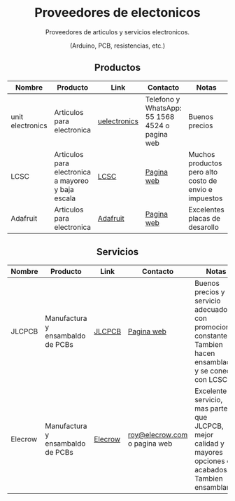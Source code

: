 <h1 align="center" style="margin-top: 0px;">Proveedores de electonicos</h1>
<p align="center" >Proveedores de articulos y servicios electronicos.</p>
<p align="center" >(Arduino, PCB, resistencias, etc.)</p>

<div align="center" >
  
## Productos
  
| Nombre | Producto | Link | Contacto | Notas |
| --------------- | --------------- | --------------- | --------------- | --------------- |
| unit electronics | Articulos para electronica | [uelectronics](https://uelectronics.com/) | Telefono y WhatsApp: 55 1568 4524 o pagina web | Buenos precios |
| LCSC | Articulos para electronica a mayoreo y baja escala |[LCSC](https://www.lcsc.com/) | [Pagina web](https://www.lcsc.com/) | Muchos productos pero alto costo de envio e impuestos |
| Adafruit | Articulos para electronica | [Adafruit](https://www.adafruit.com/) | [Pagina web](https://www.adafruit.com/) | Excelentes placas de desarollo |
  
## Servicios
  
| Nombre | Producto | Link | Contacto | Notas |
| --------------- | --------------- | --------------- | --------------- | --------------- |
| JLCPCB | Manufactura y ensambaldo de PCBs | [JLCPCB](https://jlcpcb.com/) | [Pagina web](https://jlcpcb.com/) | Buenos precios y servicio adecuado con promociones constantes. Tambien hacen ensamblado y se conecta con LCSC |
| Elecrow | Manufactura y ensambaldo de PCBs | [Elecrow](https://www.elecrow.com/pcb-manufacturing.html) | roy@elecrow.com o pagina web | Excelente servicio, mas partes que JLCPCB, mejor calidad y mayores opciones de acabados. Tambien ensamblan. |
  
</div>

<h1 align="center" style="margin-top: 0px;"></h1>

